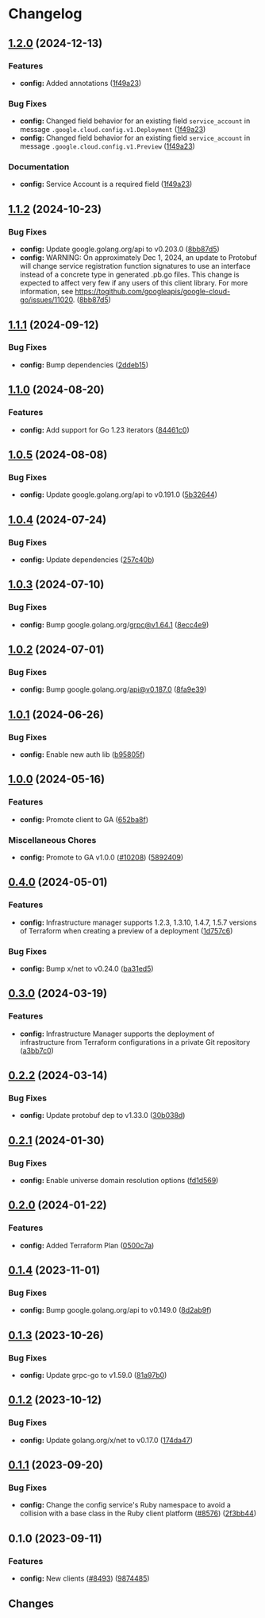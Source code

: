 # Changelog


## [1.2.0](https://github.com/googleapis/google-cloud-go/compare/config/v1.1.2...config/v1.2.0) (2024-12-13)


### Features

* **config:** Added annotations ([1f49a23](https://github.com/googleapis/google-cloud-go/commit/1f49a23270a3614ead812524d94a87c39b403e76))


### Bug Fixes

* **config:** Changed field behavior for an existing field `service_account` in message `.google.cloud.config.v1.Deployment` ([1f49a23](https://github.com/googleapis/google-cloud-go/commit/1f49a23270a3614ead812524d94a87c39b403e76))
* **config:** Changed field behavior for an existing field `service_account` in message `.google.cloud.config.v1.Preview` ([1f49a23](https://github.com/googleapis/google-cloud-go/commit/1f49a23270a3614ead812524d94a87c39b403e76))


### Documentation

* **config:** Service Account is a required field ([1f49a23](https://github.com/googleapis/google-cloud-go/commit/1f49a23270a3614ead812524d94a87c39b403e76))

## [1.1.2](https://github.com/googleapis/google-cloud-go/compare/config/v1.1.1...config/v1.1.2) (2024-10-23)


### Bug Fixes

* **config:** Update google.golang.org/api to v0.203.0 ([8bb87d5](https://github.com/googleapis/google-cloud-go/commit/8bb87d56af1cba736e0fe243979723e747e5e11e))
* **config:** WARNING: On approximately Dec 1, 2024, an update to Protobuf will change service registration function signatures to use an interface instead of a concrete type in generated .pb.go files. This change is expected to affect very few if any users of this client library. For more information, see https://togithub.com/googleapis/google-cloud-go/issues/11020. ([8bb87d5](https://github.com/googleapis/google-cloud-go/commit/8bb87d56af1cba736e0fe243979723e747e5e11e))

## [1.1.1](https://github.com/googleapis/google-cloud-go/compare/config/v1.1.0...config/v1.1.1) (2024-09-12)


### Bug Fixes

* **config:** Bump dependencies ([2ddeb15](https://github.com/googleapis/google-cloud-go/commit/2ddeb1544a53188a7592046b98913982f1b0cf04))

## [1.1.0](https://github.com/googleapis/google-cloud-go/compare/config/v1.0.5...config/v1.1.0) (2024-08-20)


### Features

* **config:** Add support for Go 1.23 iterators ([84461c0](https://github.com/googleapis/google-cloud-go/commit/84461c0ba464ec2f951987ba60030e37c8a8fc18))

## [1.0.5](https://github.com/googleapis/google-cloud-go/compare/config/v1.0.4...config/v1.0.5) (2024-08-08)


### Bug Fixes

* **config:** Update google.golang.org/api to v0.191.0 ([5b32644](https://github.com/googleapis/google-cloud-go/commit/5b32644eb82eb6bd6021f80b4fad471c60fb9d73))

## [1.0.4](https://github.com/googleapis/google-cloud-go/compare/config/v1.0.3...config/v1.0.4) (2024-07-24)


### Bug Fixes

* **config:** Update dependencies ([257c40b](https://github.com/googleapis/google-cloud-go/commit/257c40bd6d7e59730017cf32bda8823d7a232758))

## [1.0.3](https://github.com/googleapis/google-cloud-go/compare/config/v1.0.2...config/v1.0.3) (2024-07-10)


### Bug Fixes

* **config:** Bump google.golang.org/grpc@v1.64.1 ([8ecc4e9](https://github.com/googleapis/google-cloud-go/commit/8ecc4e9622e5bbe9b90384d5848ab816027226c5))

## [1.0.2](https://github.com/googleapis/google-cloud-go/compare/config/v1.0.1...config/v1.0.2) (2024-07-01)


### Bug Fixes

* **config:** Bump google.golang.org/api@v0.187.0 ([8fa9e39](https://github.com/googleapis/google-cloud-go/commit/8fa9e398e512fd8533fd49060371e61b5725a85b))

## [1.0.1](https://github.com/googleapis/google-cloud-go/compare/config/v1.0.0...config/v1.0.1) (2024-06-26)


### Bug Fixes

* **config:** Enable new auth lib ([b95805f](https://github.com/googleapis/google-cloud-go/commit/b95805f4c87d3e8d10ea23bd7a2d68d7a4157568))

## [1.0.0](https://github.com/googleapis/google-cloud-go/compare/config/v0.4.0...config/v1.0.0) (2024-05-16)


### Features

* **config:** Promote client to GA ([652ba8f](https://github.com/googleapis/google-cloud-go/commit/652ba8fa79d4d23b4267fd201acf5ca692228959))


### Miscellaneous Chores

* **config:** Promote to GA v1.0.0 ([#10208](https://github.com/googleapis/google-cloud-go/issues/10208)) ([5892409](https://github.com/googleapis/google-cloud-go/commit/58924096313b6144b982b2ff908be7eadafc9257))

## [0.4.0](https://github.com/googleapis/google-cloud-go/compare/config/v0.3.0...config/v0.4.0) (2024-05-01)


### Features

* **config:** Infrastructure manager supports 1.2.3, 1.3.10, 1.4.7, 1.5.7 versions of Terraform when creating a preview of a deployment ([1d757c6](https://github.com/googleapis/google-cloud-go/commit/1d757c66478963d6cbbef13fee939632c742759c))


### Bug Fixes

* **config:** Bump x/net to v0.24.0 ([ba31ed5](https://github.com/googleapis/google-cloud-go/commit/ba31ed5fda2c9664f2e1cf972469295e63deb5b4))

## [0.3.0](https://github.com/googleapis/google-cloud-go/compare/config/v0.2.2...config/v0.3.0) (2024-03-19)


### Features

* **config:** Infrastructure Manager supports the deployment of infrastructure from Terraform configurations in a private Git repository ([a3bb7c0](https://github.com/googleapis/google-cloud-go/commit/a3bb7c07ba570f26c6eb073ab3275487784547d0))

## [0.2.2](https://github.com/googleapis/google-cloud-go/compare/config/v0.2.1...config/v0.2.2) (2024-03-14)


### Bug Fixes

* **config:** Update protobuf dep to v1.33.0 ([30b038d](https://github.com/googleapis/google-cloud-go/commit/30b038d8cac0b8cd5dd4761c87f3f298760dd33a))

## [0.2.1](https://github.com/googleapis/google-cloud-go/compare/config/v0.2.0...config/v0.2.1) (2024-01-30)


### Bug Fixes

* **config:** Enable universe domain resolution options ([fd1d569](https://github.com/googleapis/google-cloud-go/commit/fd1d56930fa8a747be35a224611f4797b8aeb698))

## [0.2.0](https://github.com/googleapis/google-cloud-go/compare/config/v0.1.4...config/v0.2.0) (2024-01-22)


### Features

* **config:** Added Terraform Plan ([0500c7a](https://github.com/googleapis/google-cloud-go/commit/0500c7a7f9a9e8629a091558fa258ca7c5028474))

## [0.1.4](https://github.com/googleapis/google-cloud-go/compare/config/v0.1.3...config/v0.1.4) (2023-11-01)


### Bug Fixes

* **config:** Bump google.golang.org/api to v0.149.0 ([8d2ab9f](https://github.com/googleapis/google-cloud-go/commit/8d2ab9f320a86c1c0fab90513fc05861561d0880))

## [0.1.3](https://github.com/googleapis/google-cloud-go/compare/config/v0.1.2...config/v0.1.3) (2023-10-26)


### Bug Fixes

* **config:** Update grpc-go to v1.59.0 ([81a97b0](https://github.com/googleapis/google-cloud-go/commit/81a97b06cb28b25432e4ece595c55a9857e960b7))

## [0.1.2](https://github.com/googleapis/google-cloud-go/compare/config/v0.1.1...config/v0.1.2) (2023-10-12)


### Bug Fixes

* **config:** Update golang.org/x/net to v0.17.0 ([174da47](https://github.com/googleapis/google-cloud-go/commit/174da47254fefb12921bbfc65b7829a453af6f5d))

## [0.1.1](https://github.com/googleapis/google-cloud-go/compare/config/v0.1.0...config/v0.1.1) (2023-09-20)


### Bug Fixes

* **config:** Change the config service's Ruby namespace to avoid a collision with a base class in the Ruby client platform ([#8576](https://github.com/googleapis/google-cloud-go/issues/8576)) ([2f3bb44](https://github.com/googleapis/google-cloud-go/commit/2f3bb443e9fa6968d20806f86b391dad85970afc))

## 0.1.0 (2023-09-11)


### Features

* **config:** New clients ([#8493](https://github.com/googleapis/google-cloud-go/issues/8493)) ([9874485](https://github.com/googleapis/google-cloud-go/commit/9874485f0ac1f47139c903bfee4f57c64c3149d4))

## Changes
